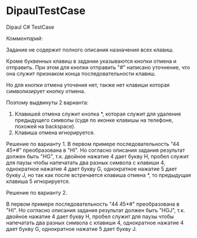 # DipaulTestCase
Dipaul C# TestCase

*Комментарий*:

Задание не содержит полного описания назначения всех клавиш.

Кроме буквенных клавиш в задании указываются кнопки отмена и отправить.
При этом для кнопки отправить "#" написано уточнение, что она служит признаком
конца последовательности клавиш.

Но для кнопки отмена уточения нет, также нет клавиши которая символизирует кнопку отмена.

Поэтому выдвинуты 2 варианта:
1. Клавишей отмена служит кнопка *, которая служит для удаления предыдущего символы (судя по иконке клавишы на телефоне, похожей на backspace).
2. Клавиша отмена игнорируется.

Решение по варианту 1.
В первом примере последовательность "44 45*#" преобразована в "HI".
Но согласно описания задания результат должен быть "HG", т.к. двойное нажатие 4
дает букву H, пробел служит для паузы чтобы напечатать два разных символа с клавиши  4, однократное нажатие 4 дает букву G, однократное нажатие 5 дает букву J, но так как после встречается клавиша отмена *, то предыдущая клавиша 5 игнорируется.


Решение по варианту 2.

В первом примере последовательность "44 45*#" преобразована в "HI".
Но согласно описания задания результат должен быть "HGJ", т.к. двойное нажатие 4
дает букву H, пробел служит для паузы чтобы напечатать два разных символа с клавиши  4, однократное нажатие 4 дает букву G, однократное нажатие 5 дает букву J.

